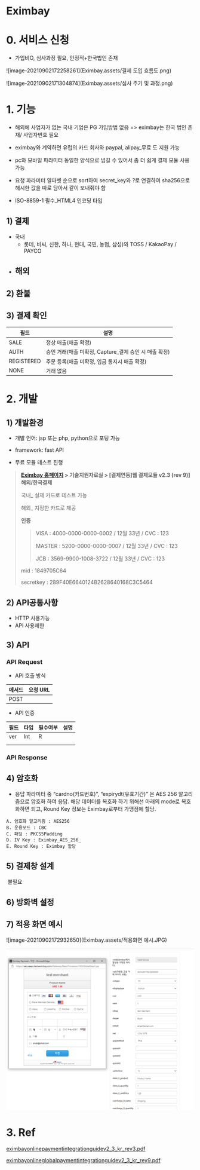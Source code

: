 # Eximbay

# 0. 서비스 신청

- 가입비O, 심사과정 필요, 안정적+한국법인 존재

![image-20210902172258261](Eximbay.assets/결제 도입 흐름도.png)

![image-20210902171304874](Eximbay.assets/심사 주기 및 과정.png)





# 1. 기능

- 해외에 사업자가 없는 국내 기업은 PG 가입방법 없음 => eximbay는 한국 법인 존재/ 사업자번호 필요

- eximbay와 계약하면 유럽의 카드 회사와 paypal, alipay_무료 도 지원 가능

- pc와 모바일 파라미터 동일한 양식으로 넘길 수 있어서 좀 더 쉽게 결제 모듈 사용 가능

- 요청 파라미터 알파벳 순으로 sort하여 secret_key와 ?로 연결하여 sha256으로 해시한 값을 따로 담아서 같이 보내줘야 함

- ISO-8859-1 필수_HTML4 인코딩 타입

  

## 1) 결제

- 국내
  - 롯데, 비씨, 신한, 하나, 현대, 국민, 농협, 삼성)와 TOSS / KakaoPay / PAYCO
- 해외
  - 

## 2) 환불



## 3) 결제 확인

| 필드       | 설명                                                   |
| ---------- | ------------------------------------------------------ |
| SALE       | 정상 매출(매출 확정)                                   |
| AUTH       | 승인 거래(매출 미확정, Capture_결제 승인 시 매출 확정) |
| REGISTERED | 주문 등록(매출 미확정, 입금 통지시 매출 확정)          |
| NONE       | 거래 없음                                              |



# 2. 개발 

## 1) 개발환경

- 개발 언어: jsp 또는 php, python으로 포팅 가능
- framework: fast API

- 무료 모듈 테스트 진행

> **[Eximbay 홈페이지](https://www.eximbay.com/index.do) > 기술지원자료실 > [결제연동]웹 결제모듈 v2.3 (rev 9)] 해외/한국결제**
>
> 국내_ 실제 카드로 테스트 가능
>
> 해외_ 지정한 카드로 제공
>
> **인증** 
>
> > VISA : 4000-0000-0000-0002 / 12월 33년 / CVC : 123
> >
> > MASTER : 5200-0000-0000-0007 / 12월 33년 / CVC : 123
> >
> > JCB : 3569-9900-1008-3722 / 12월 33년 / CVC : 123
>
> mid : 1849705C64
>
> secretkey : 289F40E6640124B2628640168C3C5464

## 2) API공통사항

- HTTP 사용가능
- API 사용제한



## 3) API

### API Request

- API 호출 방식

| 메서드 | 요청 URL |
| ------ | -------- |
| POST   |          |



- API 인증

| 필드 | 타입 | 필수여부 | 설명 |
| ---- | ---- | -------- | ---- |
| ver  | Int  | R        |      |
|      |      |          |      |
|      |      |          |      |

### API Response







## 4) 암호화

* 응답 파라미터 중 “cardno(카드번호)”, “expirydt(유효기간)” 은 AES 256 알고리즘으로 암호화 하여 응답. 해당 데이터를 복호화 하기 위해선 아래의 mode로 복호화하면 되고, Round Key  정보는 Eximbay로부터 가맹점에 할당.

``` 
A. 암호화 알고리즘 : AES256
B. 운용모드 : CBC  
C. 패딩 : PKCS5Padding  
D. IV Key : Eximbay_AES_256_  
E. Round Key : Eximbay 할당
```



## 5) 결제창 설계

​	불필요

## 6) 방화벽 설정



## 7) 적용 화면 예시

![image-20210902172932650](Eximbay.assets/적용화면 예시.JPG)

![image-20210903005708932](Eximbay.assets/image-20210903005708932.png)

# 3. Ref

[eximbayonlinepaymentintegrationguidev2_3_kr_rev3.pdf](file:///C:/Users/STSC/Desktop/Reference/eximbay/reference/eximbayonlinepaymentintegrationguidev2_3_kr_rev3.pdf)

[eximbayonlineglobalpaymentintegrationguidev2_3_kr_rev9.pdf](..\..\Downloads\eximbayonlineglobalpaymentintegrationguidev2_3_kr_rev9.pdf) 


